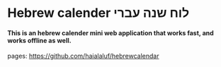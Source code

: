 # Hebrew calender לוח שנה עברי

#### This is an hebrew calender mini web application that works fast, and works offline as well.

pages: https://github.com/haialaluf/hebrewcalendar
